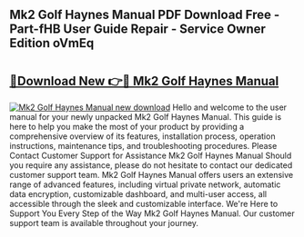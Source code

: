## Mk2 Golf Haynes Manual PDF Download Free - Part-fHB User Guide Repair - Service Owner Edition oVmEq

# <h2><a href="http://cf1589.oget.top/?id=Mk2+Golf+Haynes+Manual">🔗Download New 👉🔴 Mk2 Golf Haynes Manual</a></h2>

[![Mk2 Golf Haynes Manual new download](https://i.imgur.com/5g1atiW.png)](http://cf1589.oget.top/?id=Mk2+Golf+Haynes+Manual)
Hello and welcome to the user manual for your newly unpacked Mk2 Golf Haynes Manual. This guide is here to help you make the most of your product by providing a comprehensive overview of its features, installation process, operation instructions, maintenance tips, and troubleshooting procedures. Please Contact Customer Support for Assistance Mk2 Golf Haynes Manual Should you require any assistance, please do not hesitate to contact our dedicated customer support team. Mk2 Golf Haynes Manual offers users an extensive range of advanced features, including virtual private network, automatic data encryption, customizable dashboard, and multi-user access, all accessible through the sleek and customizable interface. We're Here to Support You Every Step of the Way Mk2 Golf Haynes Manual. Our customer support team is available throughout your journey.
